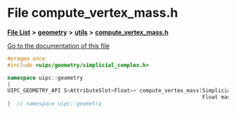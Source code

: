 

# File compute\_vertex\_mass.h

[**File List**](files.md) **>** [**geometry**](dir_04894967a28d068f10a69f6e8a07a2cb.md) **>** [**utils**](dir_739799d2da88efedfd4a7c44220c72e4.md) **>** [**compute\_vertex\_mass.h**](compute__vertex__mass_8h.md)

[Go to the documentation of this file](compute__vertex__mass_8h.md)


```C++
#pragma once
#include <uipc/geometry/simplicial_complex.h>

namespace uipc::geometry
{
UIPC_GEOMETRY_API S<AttributeSlot<Float>> compute_vertex_mass(SimplicialComplex& R,
                                                              Float mass_density);
}  // namespace uipc::geometry
```


